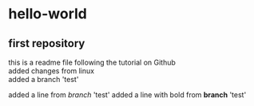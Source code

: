 # hello-world
## first repository
 this is a readme file following the tutorial on Github  
 added changes from linux  
 added a branch 'test'
 
 added a line from *branch* 'test'
 added a line with bold from **branch** 'test'
